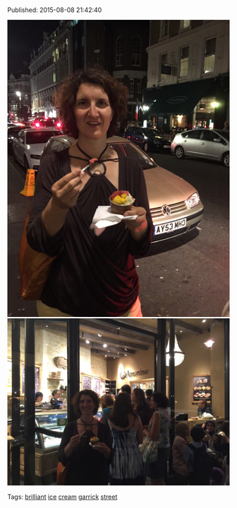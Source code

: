 
# 

Published: 2015-08-08 21:42:40

![](126202669317-0.jpg)
![](126202669317-1.jpg)

Tags: [brilliant](tag-brilliant.md) [ice](tag-ice.md) [cream](tag-cream.md) [garrick](tag-garrick.md) [street](tag-street.md)
